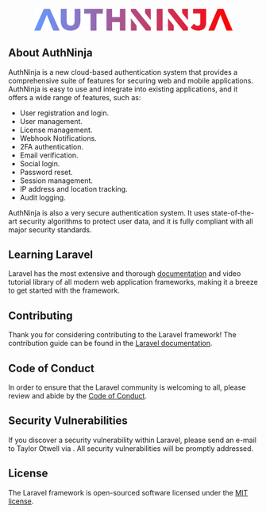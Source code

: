 <p align="center"><a href="https://authninja.com" target="_blank"><img src="https://github.com/swasthik-s/Authninja-Frontend/blob/main/resources/js/Assets/logo.png" width="400" alt="AuthNinja Logo"></a></p>



## About AuthNinja

AuthNinja is a new cloud-based authentication system that provides a comprehensive suite of features for securing web and mobile applications. AuthNinja is easy to use and integrate into existing applications, and it offers a wide range of features, such as:

- User registration and login.
- User management.
- License management.
- Webhook Notifications.
- 2FA authentication.
- Email verification.
- Social login.
- Password reset.
- Session management.
- IP address and location tracking.
- Audit logging.

AuthNinja is also a very secure authentication system. It uses state-of-the-art security algorithms to protect user data, and it is fully compliant with all major security standards.


## Learning Laravel

Laravel has the most extensive and thorough [documentation](https://laravel.com/docs) and video tutorial library of all modern web application frameworks, making it a breeze to get started with the framework.


## Contributing

Thank you for considering contributing to the Laravel framework! The contribution guide can be found in the [Laravel documentation](https://laravel.com/docs/contributions).

## Code of Conduct

In order to ensure that the Laravel community is welcoming to all, please review and abide by the [Code of Conduct](https://laravel.com/docs/contributions#code-of-conduct).

## Security Vulnerabilities

If you discover a security vulnerability within Laravel, please send an e-mail to Taylor Otwell via . All security vulnerabilities will be promptly addressed.

## License

The Laravel framework is open-sourced software licensed under the [MIT license](https://opensource.org/licenses/MIT).
